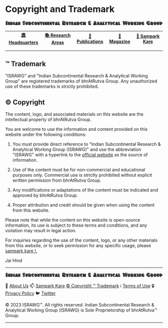 # **Copyright and Trademark**

![ISRAWG Logo](../israwg_logo.png)

| [🏛️ Headquarters](../home.md) | [📚 Research Areas](research.md) | [📝 Publications](../publication/publications.md) | [📰 Magazine](../magazine/magazine.md) | [📮 Sampark Kare](sampark.md) |
| :-----------------------: | :-------------------------------: | :-------------------------: | :---------------------: | :---------------------------------: |

___

## ™️ Trademark

"ISRAWG" and "Indian Subcontinental Research & Analytical Working Group" are registered trademarks of bhrAtRutva Group. Any unauthorized use of these trademarks is strictly prohibited.

## ©️ Copyright

The content, logo, and associated materials on this website are the intellectual property of bhrAtRutva Group.

You are welcome to use the information and content provided on this website under the following conditions:

1. You must provide direct reference to "Indian Subcontinental Research & Analytical Working Group (ISRAWG)" and use the abbreviation "ISRAWG" with a hyperlink to the [official website](https://israwg.github.io) as the source of information.

2. Use of the content must be for non-commercial and educational purposes only. Commercial use is strictly prohibited without explicit written permission from bhrAtRutva Group.

3. Any modifications or adaptations of the content must be indicated and approved by bhrAtRutva Group.

4. Proper attribution and credit should be given when using the content from this website.

Please note that while the content on this website is open-source information, its use is subject to these terms and conditions, and any violation may result in legal action.

For inquiries regarding the use of the content, logo, or any other materials from this website, or to seek permission for any specific usage, please [sampark kare !.](sampark.md)

Jai Hind

___

![Indian Subcontinental Research & Analytical Working Group (ISRAWG)](../israwg_logo.png)

📝 [About Us](about.md) 📫 [Sampark Kare](sampark.md) [© Copyright ™️ Trademark](copyright&trademark.md) ℹ️ [Terms of Use](termsofuse.md) 🔒 [Privacy Policy](privacy&policy.md) 🐦 [Twitter](https://twitter.com/israwg_)

© 2023 ISRAWG™️. All rights reserved.
Indian Subcontinental Research & Analytical Working Group (ISRAWG) is Sole Proprietorship of bhrAtRutva™️ Group.

___
